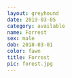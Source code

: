 ```yaml
---
layout: greyhound
date: 2019-03-05
category: available
name: Forrest
sex: male
dob: 2018-03-01
color: fawn
title: Forrest
pic: forest.jpg
---
```


